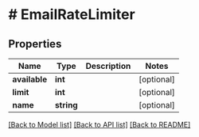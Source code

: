 # # EmailRateLimiter

## Properties

Name | Type | Description | Notes
------------ | ------------- | ------------- | -------------
**available** | **int** |  | [optional]
**limit** | **int** |  | [optional]
**name** | **string** |  | [optional]

[[Back to Model list]](../../README.md#models) [[Back to API list]](../../README.md#endpoints) [[Back to README]](../../README.md)
